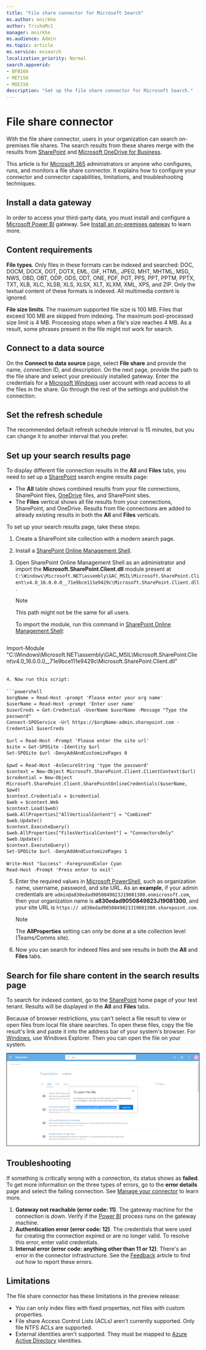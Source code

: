 ```yaml
---
title: "File share connector for Microsoft Search"
ms.author: mnirkhe
author: TrishaMc1
manager: mnirkhe
ms.audience: Admin
ms.topic: article
ms.service: mssearch
localization_priority: Normal
search.appverid:
- BFB160
- MET150
- MOE150
description: "Set up the file share connector for Microsoft Search."
---
```


# File share connector

With the file share connector, users in your organization can search on-premises file shares. The search results from these shares merge with the results from [SharePoint](http://sharepoint.com/) and [Microsoft OneDrive for Business](https://onedrive.live.com/about/business/).

This article is for [Microsoft 365](https://www.microsoft.com/microsoft-365) administrators or anyone who configures, runs, and monitors a file share connector. It explains how to configure your connector and connector capabilities, limitations, and troubleshooting techniques.

## Install a data gateway
In order to access your third-party data, you must install and configure a [Microsoft Power BI](https://msit.powerbi.com/) gateway. See [Install an on-premises gateway](https://docs.microsoft.com/data-integration/gateway/service-gateway-install) to learn more.  

## Content requirements
**File types**. Only files in these formats can be indexed and searched: DOC, DOCM, DOCX, DOT, DOTX, EML, GIF, HTML, JPEG, MHT, MHTML, MSG, NWS, OBD, OBT, ODP, ODS, ODT, ONE, PDF, POT, PPS, PPT, PPTM, PPTX, TXT, XLB, XLC, XLSB, XLS, XLSX, XLT, XLXM, XML, XPS, and ZIP. Only the textual content of these formats is indexed. All multimedia content is ignored.
 
**File size limits**. The maximum supported file size is 100 MB. Files that exceed 100 MB are skipped from indexing. The maximum post-processed size limit is 4 MB. Processing stops when a file's size reaches 4 MB. As a result, some phrases present in the file might not work for search.

## Connect to a data source
On the **Connect to data source** page, select **File share** and provide the name, connection ID, and description. On the next page, provide the path to the file share and select your previously installed gateway. Enter the credentials for a [Microsoft Windows](https://microsoft.com/windows) user account with read access to all the files in the share. Go through the rest of the settings and publish the connection.

## Set the refresh schedule
The recommended default refresh schedule interval is 15 minutes, but you can change it to another interval that you prefer.

## Set up your search results page
To display different file connection results in the **All** and **Files** tabs, you need to set up a [SharePoint](http://sharepoint.com/) search engine results page:
- The **All** table shows combined results from your file connections, SharePoint files, [OneDrive](https://onedrive.live.com/about/business/) files, and SharePoint sites. 
- The **Files** vertical shows all file results from your connections, SharePoint, and OneDrive.
Results from file connections are added to already existing results in both the **All** and **Files** verticals.

To set up your search results page, take these steps:
1. Create a SharePoint site collection with a modern search page.

2. Install a [SharePoint Online Management Shell](https://www.microsoft.com/download/details.aspx?id=35588).

3. Open SharePoint Online Management Shell as an administrator and import the **Microsoft.SharePoint.Client.dll** module present at `C:\Windows\Microsoft.NET\assembly\GAC_MSIL\Microsoft.SharePoint.Client\v4.0_16.0.0.0__71e9bce111e9429c\Microsoft.SharePoint.Client.dll`.

   > [!NOTE]
   > This path might not be the same for all users.

   To import the module, run this command in [SharePoint Online Management Shell](https://www.microsoft.com/download/details.aspx?id=35588):
   
   ```powershell
Import-Module "C:\Windows\Microsoft.NET\assembly\GAC_MSIL\Microsoft.SharePoint.Client\v4.0_16.0.0.0__71e9bce111e9429c\Microsoft.SharePoint.Client.dll" 
   ```

4. Now run this script:

   ```powershell
   $orgName = Read-Host -prompt 'Please enter your org name'
   $userName = Read-Host -prompt 'Enter user name'
   $userCreds = Get-Credential -UserName $userName -Message "Type the password"
   Connect-SPOService -Url https://$orgName-admin.sharepoint.com -Credential $userCreds
   
   $url = Read-Host -Prompt 'Please enter the site url'
   $site = Get-SPOSite -Identity $url
   Set-SPOSite $url -DenyAddAndCustomizePages 0
   
   $pwd = Read-Host -AsSecureString 'type the password'
   $context = New-Object Microsoft.SharePoint.Client.ClientContext($url)
   $credential = New-Object Microsoft.SharePoint.Client.SharePointOnlineCredentials($userName, $pwd)
   $context.Credentials = $credential
   $web = $context.Web
   $context.Load($web)
   $web.AllProperties["AllVerticalContent"] = "Combined"
   $web.Update()
   $context.ExecuteQuery()
   $web.AllProperties["FilesVerticalContent"] = "ConnectorsOnly"
   $web.Update()
   $context.ExecuteQuery()
   Set-SPOSite $url -DenyAddAndCustomizePages 1
   
   Write-Host "Success" -ForegroundColor Cyan
   Read-Host -Prompt 'Press enter to exit'
   ```
   
5. Enter the required values in [Microsoft PowerShell](https://microsoft.com/powershell), such as organization name, username, password, and site URL. As an **example**, if your admin credentials are `admin@a830edad9050849823J19081300.onmicrosoft.com`, then your organization name is **a830edad9050849823J19081300**, and your site URL is `https:// a830edad9050849823J19081300.sharepoint.com`.

   > [!NOTE]
   > The **AllProperties** setting can only be done at a site collection level (Teams/Comms site).

6. Now you can search for indexed files and see results in both the **All** and **Files** tabs.

## Search for file share content in the search results page
To search for indexed content, go to the [SharePoint](http://sharepoint.com/) home page of your test tenant. Results will be displayed in the **All** and **Files** tabs.

Because of browser restrictions, you can't select a file result to view or open files from local file share searches. To open these files, copy the file result's link and paste it into the address bar of your system's browser. For [Windows](https://microsoft.com/windows), use Windows Explorer. Then you can open the file on your system.

![SharePoint search with the copy link dialog box open.](media/fileshare-search.png)

## Troubleshooting
If something is critically wrong with a connection, its status shows as **failed**. To get more information on the three types of errors, go to the **error details** page and select the failing connection. See [Manage your connector](manage-connector.md) to learn more.
1. **Gateway not reachable (error code: 11)**. The gateway machine for the connection is down. Verify if the [Power BI](https://msit.powerbi.com/) process runs on the gateway machine.
2. **Authentication error (error code: 12)**. The credentials that were used for creating the connection expired or are no longer valid. To resolve this error, enter valid credentials.
3. **Internal error (error code: anything other than 11 or 12)**. There's an error in the connector infrastructure. See the [Feedback](connectors-feedback.md) article to find out how to report these errors.

## Limitations
The file share connector has these limitations in the preview release:
* You can only index files with fixed properties, not files with custom properties.
* File share Access Control Lists (ACLs) aren't currently supported. Only file NTFS ACLs are supported.
* External identities aren't supported. They must be mapped to [Azure Active Directory](https://docs.microsoft.com/azure/active-directory/) identities.

